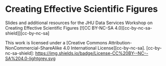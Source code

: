 # Creating Effective Scientific Figures 
Slides and additional resources for the JHU Data Services Workshop on Creating Effective Scientific Figures
[![CC BY-NC-SA 4.0][cc-by-nc-sa-shield]][cc-by-nc-sa]

This work is licensed under a
[Creative Commons Attribution-NonCommercial-ShareAlike 4.0 International License][cc-by-nc-sa].
[cc-by-nc-sa-shield]: https://img.shields.io/badge/License-CC%20BY--NC--SA%204.0-lightgrey.svg

